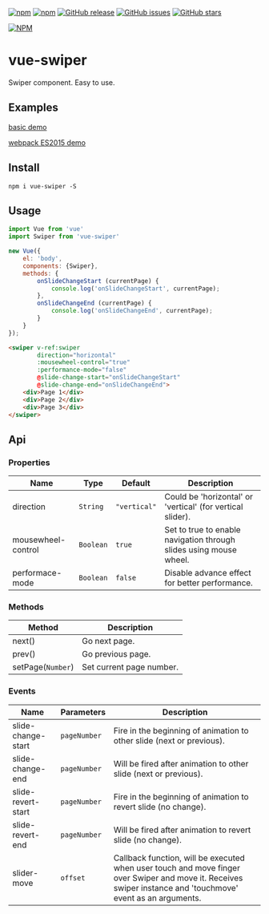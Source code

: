 [![npm](https://img.shields.io/npm/l/vue-swiper.svg?maxAge=2592000)](https://raw.githubusercontent.com/weilao/vue-swiper/master/LICENSE)
[![npm](https://img.shields.io/npm/v/vue-swiper.svg?maxAge=2592000)](https://www.npmjs.com/package/vue-swiper)
[![GitHub release](https://img.shields.io/github/release/weilao/vue-swiper.svg?maxAge=2592000)](https://github.com/weilao/vue-swiper/releases)
[![GitHub issues](https://img.shields.io/github/issues/weilao/vue-swiper.svg?maxAge=2592000)](https://github.com/weilao/vue-swiper/issues)
[![GitHub stars](https://img.shields.io/github/stars/weilao/vue-swiper.svg?style=social&label=Star&maxAge=2592000)](https://github.com/weilao/vue-swiper) 

[![NPM](https://nodei.co/npm/vue-swiper.png?downloads=true&downloadRank=true)](https://nodei.co/npm/vue-swiper/)

# vue-swiper
Swiper component. Easy to use.

## Examples
[basic demo](http://weilao.github.io/vue-swiper/demo)

[webpack ES2015 demo](http://www.webpackbin.com/4kbKGs97b)

## Install
```
npm i vue-swiper -S
```

## Usage

```js
import Vue from 'vue'
import Swiper from 'vue-swiper'

new Vue({
    el: 'body',
    components: {Swiper},
    methods: {
        onSlideChangeStart (currentPage) {
            console.log('onSlideChangeStart', currentPage);
        },
        onSlideChangeEnd (currentPage) {
            console.log('onSlideChangeEnd', currentPage);
        }
    }
});
```

```html
<swiper v-ref:swiper
        direction="horizontal"
        :mousewheel-control="true"
        :performance-mode="false"
        @slide-change-start="onSlideChangeStart"
        @slide-change-end="onSlideChangeEnd">
    <div>Page 1</div>
    <div>Page 2</div>
    <div>Page 3</div>
</swiper>
```

## Api
### Properties
| Name               | Type      | Default      | Description                                                        |
|--------------------|-----------|--------------|--------------------------------------------------------------------|
| direction          | `String`  | `"vertical"` | Could be 'horizontal' or 'vertical' (for vertical slider).         |
| mousewheel-control | `Boolean` | `true`       | Set to true to enable navigation through slides using mouse wheel. |
| performace-mode    | `Boolean` | `false`      | Disable advance effect for better performance.                     |

### Methods
| Method            | Description              |
|-------------------|--------------------------|
| next()            | Go next page.            |
| prev()            | Go previous page.        |
| setPage(`Number`) | Set current page number. |

### Events
| Name               | Parameters | Description                                                                                                                                                  |
|--------------------|------------|--------------------------------------------------------------------------------------------------------------------------------------------------------------|
| slide-change-start | `pageNumber`     | Fire in the beginning of animation to other slide (next or previous).                                                                                        |
| slide-change-end   | `pageNumber`     | Will be fired after animation to other slide (next or previous).                                                                                             |
| slide-revert-start | `pageNumber`     | Fire in the beginning of animation to revert slide (no change).                                                                                              |
| slide-revert-end   | `pageNumber`     | Will be fired after animation to revert slide (no change).                                                                                                   |
| slider-move        | `offset`         | Callback function, will be executed when user touch and move finger over Swiper and move it. Receives swiper instance and 'touchmove' event as an arguments. |
